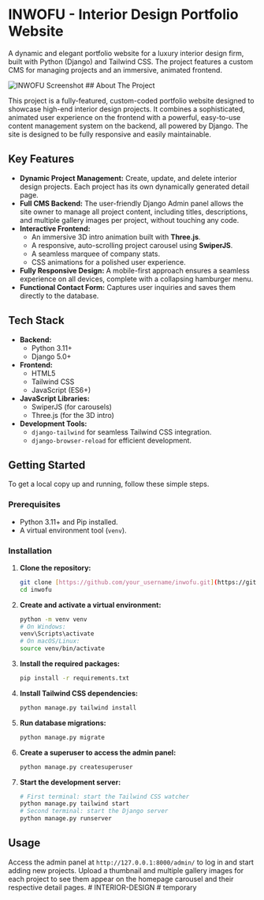 # INWOFU - Interior Design Portfolio Website

A dynamic and elegant portfolio website for a luxury interior design firm, built with Python (Django) and Tailwind CSS. The project features a custom CMS for managing projects and an immersive, animated frontend.

![INWOFU Screenshot](placeholder.png) ## About The Project

This project is a fully-featured, custom-coded portfolio website designed to showcase high-end interior design projects. It combines a sophisticated, animated user experience on the frontend with a powerful, easy-to-use content management system on the backend, all powered by Django. The site is designed to be fully responsive and easily maintainable.

## Key Features

* **Dynamic Project Management:** Create, update, and delete interior design projects. Each project has its own dynamically generated detail page.
* **Full CMS Backend:** The user-friendly Django Admin panel allows the site owner to manage all project content, including titles, descriptions, and multiple gallery images per project, without touching any code.
* **Interactive Frontend:**
    * An immersive 3D intro animation built with **Three.js**.
    * A responsive, auto-scrolling project carousel using **SwiperJS**.
    * A seamless marquee of company stats.
    * CSS animations for a polished user experience.
* **Fully Responsive Design:** A mobile-first approach ensures a seamless experience on all devices, complete with a collapsing hamburger menu.
* **Functional Contact Form:** Captures user inquiries and saves them directly to the database.

## Tech Stack

* **Backend:**
    * Python 3.11+
    * Django 5.0+
* **Frontend:**
    * HTML5
    * Tailwind CSS
    * JavaScript (ES6+)
* **JavaScript Libraries:**
    * SwiperJS (for carousels)
    * Three.js (for the 3D intro)
* **Development Tools:**
    * `django-tailwind` for seamless Tailwind CSS integration.
    * `django-browser-reload` for efficient development.

## Getting Started

To get a local copy up and running, follow these simple steps.

### Prerequisites

* Python 3.11+ and Pip installed.
* A virtual environment tool (`venv`).

### Installation

1.  **Clone the repository:**
    ```sh
    git clone [https://github.com/your_username/inwofu.git](https://github.com/your_username/inwofu.git)
    cd inwofu
    ```
2.  **Create and activate a virtual environment:**
    ```sh
    python -m venv venv
    # On Windows:
    venv\Scripts\activate
    # On macOS/Linux:
    source venv/bin/activate
    ```
3.  **Install the required packages:**
    ```sh
    pip install -r requirements.txt
    ```
4.  **Install Tailwind CSS dependencies:**
    ```sh
    python manage.py tailwind install
    ```
5.  **Run database migrations:**
    ```sh
    python manage.py migrate
    ```
6.  **Create a superuser to access the admin panel:**
    ```sh
    python manage.py createsuperuser
    ```
7.  **Start the development server:**
    ```sh
    # First terminal: start the Tailwind CSS watcher
    python manage.py tailwind start
    # Second terminal: start the Django server
    python manage.py runserver
    ```

## Usage

Access the admin panel at `http://127.0.0.1:8000/admin/` to log in and start adding new projects. Upload a thumbnail and multiple gallery images for each project to see them appear on the homepage carousel and their respective detail pages.
#   I N T E R I O R - D E S I G N  
 #   t e m p o r a r y  
 